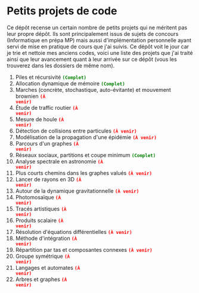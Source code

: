 # Petits projets de code

Ce dépôt recense un certain nombre de petits projets qui ne méritent pas leur propre dépôt. Ils sont principalement issus de sujets de concours (Informatique en prépa MP) mais aussi d'implémentation personnelle ayant servi de mise en pratique de cours que j'ai suivis. Ce dépôt voit le jour car je trie et nettoie mes anciens codes, voici une liste des projets que j'ai traité ainsi que leur avancement quant à leur arrivée sur ce dépôt (vous les trouverez dans les dossiers de même nom).

1. Piles et récursivité <code style="color : green">**(Complet)**</code>
2. Allocation dynamique de mémoire <code style="color : green">**(Complet)**</code>
3. Marches (concrète, stochastique, auto-évitante) et mouvement brownien <code style="color : red">**(À venir)**</code>
4. Étude de traffic routier <code style="color : red">**(À venir)**</code>
5. Mesure de houle <code style="color : red">**(À venir)**</code>
6. Détection de collisions entre particules <code style="color : red">**(À venir)**</code>
7. Modélisation de la propagation d'une épidémie <code style="color : red">**(À venir)**</code>
8. Parcours d'un graphes <code style="color : red">**(À venir)**</code>
9. Réseaux sociaux, partitions et coupe minimum <code style="color : green">**(Complet)**</code>
10. Analyse spectrale en astronomie <code style="color : red">**(À venir)**</code>
11. Plus courts chemins dans les graphes valués <code style="color : red">**(À venir)**</code>
12. Lancer de rayons en 3D <code style="color : red">**(À venir)**</code>
13. Autour de la dynamique gravitationnelle <code style="color : red">**(À venir)**</code>
14. Photomosaïque <code style="color : red">**(À venir)**</code>
15. Tracés artistiques <code style="color : red">**(À venir)**</code>
16. Produits scalaire <code style="color : red">**(À venir)**</code>
17. Résolution d'équations différentielles <code style="color : red">**(À venir)**</code>
18. Méthode d'intégration <code style="color : red">**(À venir)**</code>
19. Répartition par tas et composantes connexes <code style="color : red">**(À venir)**</code>
20. Groupe symétrique <code style="color : red">**(À venir)**</code>
21. Langages et automates <code style="color : red">**(À venir)**</code>
22. Arbres et graphes <code style="color : red">**(À venir)**</code>